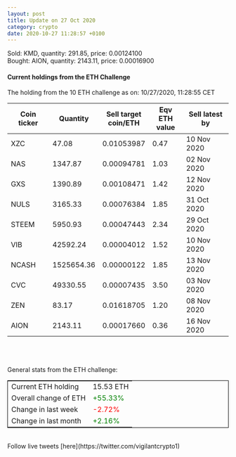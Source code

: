 ```yaml
---
layout: post
title: Update on 27 Oct 2020
category: crypto
date: 2020-10-27 11:28:57 +0100
---
```

<!-- Global site tag (gtag.js) - Google Analytics -->
<script async src="https://www.googletagmanager.com/gtag/js?id=UA-103831149-5"></script>
<script>
  window.dataLayer = window.dataLayer || [];
  function gtag(){dataLayer.push(arguments);}
  gtag('js', new Date());

  gtag('config', 'UA-103831149-5');
</script>
Sold: KMD, quantity:       291.85, price:   0.00124100<br>Bought: AION, quantity:      2143.11, price:   0.00016900<br>

#### Current holdings from the ETH Challenge

The holding from the 10 ETH challenge as on: 10/27/2020, 11:28:55 CET

|Coin ticker|Quantity|Sell target<br>coin/ETH|Eqv ETH<br>value|Sell latest by|
|-----------|--------|-----------|-----------|--------------|
XZC|47.08|  0.01053987|0.47|10 Nov 2020|
NAS|1347.87|  0.00094781|1.03|02 Nov 2020|
GXS|1390.89|  0.00108471|1.42|12 Nov 2020|
NULS|3165.33|  0.00076384|1.85|31 Oct 2020|
STEEM|5950.93|  0.00047443|2.34|29 Oct 2020|
VIB|42592.24|  0.00004012|1.52|10 Nov 2020|
NCASH|1525654.36|  0.00000122|1.85|13 Nov 2020|
CVC|49330.55|  0.00007435|3.50|03 Nov 2020|
ZEN|83.17|  0.01618705|1.20|08 Nov 2020|
AION|2143.11|  0.00017660|0.36|16 Nov 2020|

<br>
<br>
<br>
General stats from the ETH challenge:

<table style="border:1px solid black;margin-left:auto;margin-right:auto;">
	<tbody>
	<tr>
		<td>Current ETH holding</td>
		<td>     15.53 ETH</td>
	</tr>
	<tr>
		<td>Overall change of ETH</td>
		<td><font color="green">+55.33%</font></td>
	</tr>
	<tr>
		<td>Change in last week</td>
		<td><font color="red">-2.72%</font></td>
	</tr>
	<tr>
		<td>Change in last month</td>
		<td><font color="green">+2.16%</font></td>
	</tr>
	</tbody>
</table>

<br>
Follow live tweets [here](https://twitter.com/vigilantcrypto1)
<br>
<br>